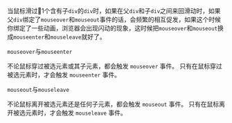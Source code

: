 
当鼠标滑过1个含有子`div`的`div`时，如果在父`div`和子`div`之间来回滑动时，如果父`div`绑定了`mouseover`和``mouseout``事件的话，会频繁的相互促发，如果这个时候你绑定了一些动画，浏览器会出现闪动的现象，这时候把``mouseover``和``mouseout``换成`mouseenter`和`mouseleave`就好了。

`mouseover`与`mouseenter`

不论鼠标穿过被选元素或其子元素，都会触发 `mouseover` 事件。
只有在鼠标穿过被选元素时，才会触发 `mouseenter` 事件。

`mouseout`与`mouseleave`

不论鼠标离开被选元素还是任何子元素，都会触发 `mouseout` 事件。
只有在鼠标离开被选元素时，才会触发 `mouseleave` 事件。

